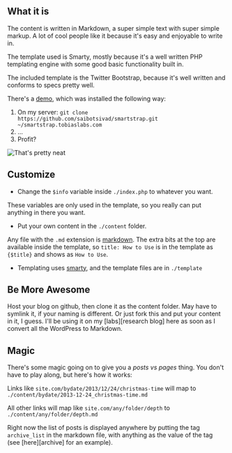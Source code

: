 What it is
----------

The content is written in Markdown, a super simple text with
super simple markup. A lot of cool people like it because it's
easy and enjoyable to write in.

The template used is Smarty, mostly because it's a well written
PHP templating engine with some good basic functionality built in.

The included template is the Twitter Bootstrap, because it's well
written and conforms to specs pretty well.

There's a [demo][demo], which was installed the following way:

1. On my server: `git clone https://github.com/saibotsivad/smartstrap.git ~/smartstrap.tobiaslabs.com`
2. ...
3. Profit?

![That's pretty neat](http://smartstrap.tobiaslabs.com/content/thatsprettyneat.jpg "How neat is that?")

Customize
---------

* Change the `$info` variable inside `./index.php` to whatever you want.

These variables are only used in the template, so you really can put anything in there you want.

* Put your own content in the `./content` folder.

Any file with the `.md` extension is [markdown][Markdown]. The extra bits at the top are available
inside the template, so `title: How to Use` is in the template as `{$title}` and shows as `How to Use`.

* Templating uses [smarty][Smarty], and the template files are in `./template`


Be More Awesome
---------------

Host your blog on github, then clone it as the content folder. May have to symlink it, if your
naming is different. Or just fork this and put your content in it, I guess. I'll be using it on
my [labs][research blog] here as soon as I convert all the WordPress to Markdown.

Magic
-----

There's some magic going on to give you a *posts vs pages* thing. You don't have to play along, but
here's how it works:

Links like `site.com/bydate/2013/12/24/christmas-time` will map to `./content/bydate/2013-12-24_christmas-time.md`

All other links will map like `site.com/any/folder/depth` to `./content/any/folder/depth.md`

Right now the list of posts is displayed anywhere by putting the tag `archive_list` in the markdown
file, with anything as the value of the tag (see [here][archive] for an example).


[smarty]: http://www.smarty.net/ "Smarty templating engine"
[fortin]: http://michelf.ca/projects/php-markdown/ "Michel Fortin's PHP implementation of Markdown"
[markdown]: http://daringfireball.net/projects/markdown/ "Markdown home"
[demo]: http://smartstrap.tobiaslabs.com "Demo of this site in use"
[labs]: http://tobiaslabs.com "Tobias Labs"
[here]: https://github.com/saibotsivad/smartstrap/blob/master/content/archive.md "Demo of archive page"

